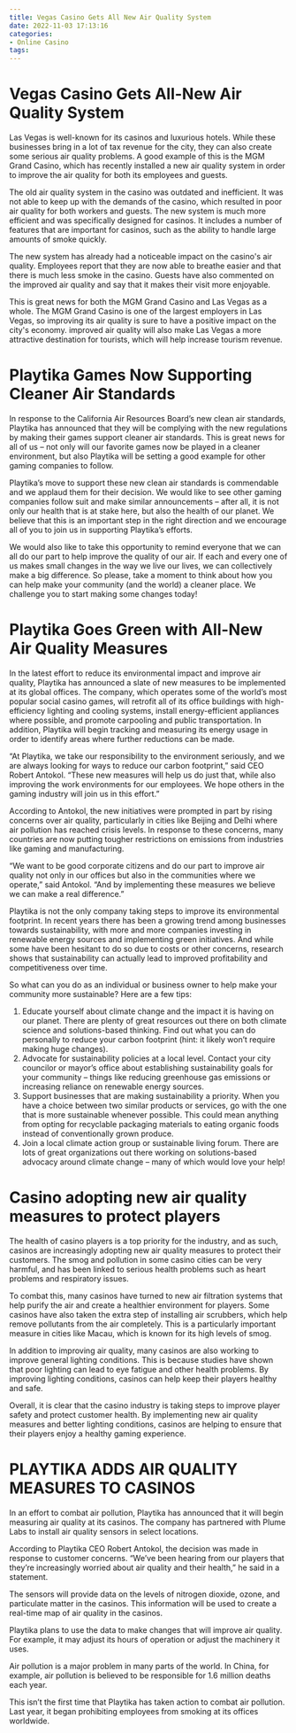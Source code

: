 ```yaml
---
title: Vegas Casino Gets All New Air Quality System 
date: 2022-11-03 17:13:16
categories:
- Online Casino
tags:
---
```



#  Vegas Casino Gets All-New Air Quality System 
Las Vegas is well-known for its casinos and luxurious hotels. While these businesses bring in a lot of tax revenue for the city, they can also create some serious air quality problems. A good example of this is the MGM Grand Casino, which has recently installed a new air quality system in order to improve the air quality for both its employees and guests.

The old air quality system in the casino was outdated and inefficient. It was not able to keep up with the demands of the casino, which resulted in poor air quality for both workers and guests. The new system is much more efficient and was specifically designed for casinos. It includes a number of features that are important for casinos, such as the ability to handle large amounts of smoke quickly.

The new system has already had a noticeable impact on the casino's air quality. Employees report that they are now able to breathe easier and that there is much less smoke in the casino. Guests have also commented on the improved air quality and say that it makes their visit more enjoyable.

This is great news for both the MGM Grand Casino and Las Vegas as a whole. The MGM Grand Casino is one of the largest employers in Las Vegas, so improving its air quality is sure to have a positive impact on the city's economy. improved air quality will also make Las Vegas a more attractive destination for tourists, which will help increase tourism revenue.

#  Playtika Games Now Supporting Cleaner Air Standards 

In response to the California Air Resources Board’s new clean air standards, Playtika has announced that they will be complying with the new regulations by making their games support cleaner air standards. This is great news for all of us – not only will our favorite games now be played in a cleaner environment, but also Playtika will be setting a good example for other gaming companies to follow.

Playtika’s move to support these new clean air standards is commendable and we applaud them for their decision. We would like to see other gaming companies follow suit and make similar announcements – after all, it is not only our health that is at stake here, but also the health of our planet. We believe that this is an important step in the right direction and we encourage all of you to join us in supporting Playtika’s efforts.

We would also like to take this opportunity to remind everyone that we can all do our part to help improve the quality of our air. If each and every one of us makes small changes in the way we live our lives, we can collectively make a big difference. So please, take a moment to think about how you can help make your community (and the world) a cleaner place. We challenge you to start making some changes today!

#  Playtika Goes Green with All-New Air Quality Measures 

In the latest effort to reduce its environmental impact and improve air quality, Playtika has announced a slate of new measures to be implemented at its global offices. The company, which operates some of the world’s most popular social casino games, will retrofit all of its office buildings with high-efficiency lighting and cooling systems, install energy-efficient appliances where possible, and promote carpooling and public transportation. In addition, Playtika will begin tracking and measuring its energy usage in order to identify areas where further reductions can be made.

“At Playtika, we take our responsibility to the environment seriously, and we are always looking for ways to reduce our carbon footprint,” said CEO Robert Antokol. “These new measures will help us do just that, while also improving the work environments for our employees. We hope others in the gaming industry will join us in this effort.”

According to Antokol, the new initiatives were prompted in part by rising concerns over air quality, particularly in cities like Beijing and Delhi where air pollution has reached crisis levels. In response to these concerns, many countries are now putting tougher restrictions on emissions from industries like gaming and manufacturing.

“We want to be good corporate citizens and do our part to improve air quality not only in our offices but also in the communities where we operate,” said Antokol. “And by implementing these measures we believe we can make a real difference.”

Playtika is not the only company taking steps to improve its environmental footprint. In recent years there has been a growing trend among businesses towards sustainability, with more and more companies investing in renewable energy sources and implementing green initiatives. And while some have been hesitant to do so due to costs or other concerns, research shows that sustainability can actually lead to improved profitability and competitiveness over time.

So what can you do as an individual or business owner to help make your community more sustainable? Here are a few tips:

1) Educate yourself about climate change and the impact it is having on our planet. There are plenty of great resources out there on both climate science and solutions-based thinking. Find out what you can do personally to reduce your carbon footprint (hint: it likely won’t require making huge changes). 
2) Advocate for sustainability policies at a local level. Contact your city councilor or mayor’s office about establishing sustainability goals for your community – things like reducing greenhouse gas emissions or increasing reliance on renewable energy sources. 
3) Support businesses that are making sustainability a priority. When you have a choice between two similar products or services, go with the one that is more sustainable whenever possible. This could mean anything from opting for recyclable packaging materials to eating organic foods instead of conventionally grown produce. 
4) Join a local climate action group or sustainable living forum. There are lots of great organizations out there working on solutions-based advocacy around climate change – many of which would love your help!

#  Casino adopting new air quality measures to protect players 

The health of casino players is a top priority for the industry, and as such, casinos are increasingly adopting new air quality measures to protect their customers. The smog and pollution in some casino cities can be very harmful, and has been linked to serious health problems such as heart problems and respiratory issues.

To combat this, many casinos have turned to new air filtration systems that help purify the air and create a healthier environment for players. Some casinos have also taken the extra step of installing air scrubbers, which help remove pollutants from the air completely. This is a particularly important measure in cities like Macau, which is known for its high levels of smog.

In addition to improving air quality, many casinos are also working to improve general lighting conditions. This is because studies have shown that poor lighting can lead to eye fatigue and other health problems. By improving lighting conditions, casinos can help keep their players healthy and safe.

Overall, it is clear that the casino industry is taking steps to improve player safety and protect customer health. By implementing new air quality measures and better lighting conditions, casinos are helping to ensure that their players enjoy a healthy gaming experience.

#  PLAYTIKA ADDS AIR QUALITY MEASURES TO CASINOS

In an effort to combat air pollution, Playtika has announced that it will begin measuring air quality at its casinos. The company has partnered with Plume Labs to install air quality sensors in select locations.

According to Playtika CEO Robert Antokol, the decision was made in response to customer concerns. “We’ve been hearing from our players that they’re increasingly worried about air quality and their health,” he said in a statement.

The sensors will provide data on the levels of nitrogen dioxide, ozone, and particulate matter in the casinos. This information will be used to create a real-time map of air quality in the casinos.

Playtika plans to use the data to make changes that will improve air quality. For example, it may adjust its hours of operation or adjust the machinery it uses.

Air pollution is a major problem in many parts of the world. In China, for example, air pollution is believed to be responsible for 1.6 million deaths each year.

This isn’t the first time that Playtika has taken action to combat air pollution. Last year, it began prohibiting employees from smoking at its offices worldwide.